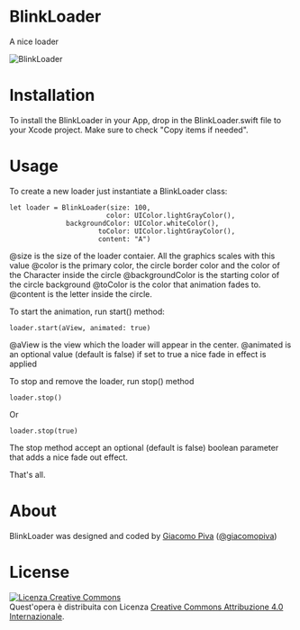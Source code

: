 BlinkLoader
=====
A nice loader 

<img src="https://raw.githubusercontent.com/giacomopiva/BlinkLoader/master/screenshot.png" alt="BlinkLoader" style="max-width:100%;">

Installation
==========
To install the BlinkLoader in your App, drop in the BlinkLoader.swift file to your Xcode project. 
Make sure to check "Copy items if needed".

Usage
=======
To create a new loader just instantiate a BlinkLoader class:

    let loader = BlinkLoader(size: 100,
                            color: UIColor.lightGrayColor(),
                  backgroundColor: UIColor.whiteColor(),
                          toColor: UIColor.lightGrayColor(),
                          content: "A")

@size is the size of the loader contaier. All the graphics scales with this value
@color is the primary color, the circle border color and the color of the Character inside the circle
@backgroundColor is the starting color of the circle background
@toColor is the color that animation fades to.
@content is the letter inside the circle.

To start the animation, run start() method:

    loader.start(aView, animated: true)

@aView is the view which the loader will appear in the center.
@animated is an optional value (default is false) if set to true a nice fade in effect is applied

To stop and remove the loader, run stop() method
 
    loader.stop()

Or 

    loader.stop(true)

  The stop method accept an optional (default is false) boolean parameter that adds a nice fade out effect.

That's all.  

About
=====
BlinkLoader was designed and coded by <a href="http://www.giacomopiva.com">Giacomo Piva</a> (<a href="https://twitter.com/giacomopiva">@giacomopiva</a>)

License
======
<a rel="license" href="http://creativecommons.org/licenses/by/4.0/"><img alt="Licenza Creative Commons" style="border-width:0" src="https://i.creativecommons.org/l/by/4.0/88x31.png" /></a><br />Quest'opera è distribuita con Licenza <a rel="license" href="http://creativecommons.org/licenses/by/4.0/">Creative Commons Attribuzione 4.0 Internazionale</a>.
